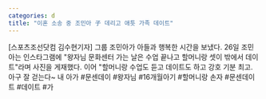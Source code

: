 ```yaml
---
categories: d
title: "이혼 소송 중 조민아 子 데리고 애틋 가족 데이트"
---
```

[스포츠조선닷컴 김수현기자] 그룹 조민아가 아들과 행복한 시간을 보냈다. 26일 조민아는 인스타그램에 "왕자님 문화센터 가는 날은 수업 끝나고 할머니랑 셋이 밖에서 데이트"라며 사진을 게재했다. 이어 "할머니랑 수업도 듣고 데이트도 하고 강호 기분 최고. 아구 잘 걷는다~ 내 아가 #문센데이 #왕자님 #16개월아기 #할머니랑 손자 #문센데이트 #데이트 #가